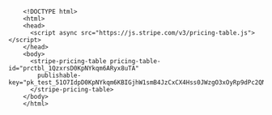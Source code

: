         <!DOCTYPE html>
        <html>
        <head>
          <script async src="https://js.stripe.com/v3/pricing-table.js"></script>
        </head>
        <body>
          <stripe-pricing-table pricing-table-id="prctbl_1QzxrsD0KpNYkqm6ARyx8uTA"
            publishable-key="pk_test_51O7IdpD0KpNYkqm6KBIGjhW1smB4JzCxCX4Hss0JWzgO3xOyRp9dPc2QNNQ7HJmeYvIrPFSIt93JTS6lkRwWuiej00otDoxa9A">
          </stripe-pricing-table>
        </body>
        </html>
